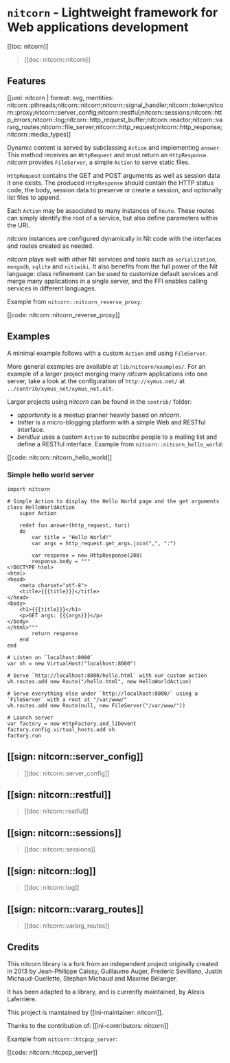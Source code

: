 # `nitcorn` - Lightweight framework for Web applications development

[[toc: nitcorn]]

> [[doc: nitcorn::nitcorn]]

## Features

[[uml: nitcorn | format: svg, mentities: nitcorn::pthreads;nitcorn::nitcorn;nitcorn::signal_handler;nitcorn::token;nitcorn::proxy;nitcorn::server_config;nitcorn::restful;nitcorn::sessions;nitcorn::http_errors;nitcorn::log;nitcorn::http_request_buffer;nitcorn::reactor;nitcorn::vararg_routes;nitcorn::file_server;nitcorn::http_request;nitcorn::http_response;nitcorn::media_types]]

Dynamic content is served by subclassing `Action` and implementing `answer`.
This method receives an `HttpRequest` and must return an `HttpResponse`.
_nitcorn_ provides `FileServer`, a simple `Action` to serve static files.

`HttpRequest` contains the GET and POST arguments as well as session data it one exists.
The produced `HttpResponse` should contain the HTTP status code, the body,
session data to preserve or create a session, and optionally list files to append.

Each `Action` may be associated to many instances of `Route`.
These routes can simply identify the root of a service,
but also define parameters within the URI.

_nitcorn_ instances are configured dynamically in Nit code with the interfaces and routes created as needed.

_nitcorn_ plays well with other Nit services and tools such as `serialization`, `mongodb`, `sqlite` and `nitiwiki`.
It also benefits from the full power of the Nit language:
class refinement can be used to customize default services and merge many applications in a single server,
and the FFI enables calling services in different languages.

Example from `nitcorn::nitcorn_reverse_proxy`:

[[code: nitcorn::nitcorn_reverse_proxy]]

## Examples

A minimal example follows with a custom `Action` and using `FileServer`.

More general examples are available at `lib/nitcorn/examples/`.
For an example of a larger project merging many _nitcorn_ applications into one server,
take a look at the configuration of `http://xymus.net/` at `../contrib/xymus_net/xymus_net.nit`.

Larger projects using _nitcorn_ can be found in the `contrib/` folder:

* _opportunity_ is a meetup planner heavily based on _nitcorn_.
* _tnitter_ is a micro-blogging platform with a simple Web and RESTful interface.
* _benitlux_ uses a custom `Action` to subscribe people to a mailing list and define a RESTful interface.
  Example from `nitcorn::nitcorn_hello_world`:

[[code: nitcorn::nitcorn_hello_world]]

### Simple hello world server

~~~
import nitcorn

# Simple Action to display the Hello World page and the get arguments
class HelloWorldAction
	super Action

	redef fun answer(http_request, turi)
	do
		var title = "Hello World!"
		var args = http_request.get_args.join(",", ":")

		var response = new HttpResponse(200)
		response.body = """
<!DOCTYPE html>
<html>
<head>
	<meta charset="utf-8">
	<title>{{{title}}}</title>
</head>
<body>
	<h1>{{{title}}}</h1>
	<p>GET args: {{{args}}}</p>
</body>
</html>"""
		return response
	end
end

# Listen on `localhost:8080`
var vh = new VirtualHost("localhost:8080")

# Serve `http://localhost:8080/hello.html` with our custom action
vh.routes.add new Route("/hello.html", new HelloWorldAction)

# Serve everything else under `http://localhost:8080/` using a `FileServer` with a root at "/var/www/"
vh.routes.add new Route(null, new FileServer("/var/www/"))

# Launch server
var factory = new HttpFactory.and_libevent
factory.config.virtual_hosts.add vh
factory.run
~~~

## [[sign: nitcorn::server_config]]

> [[doc: nitcorn::server_config]]

## [[sign: nitcorn::restful]]

> [[doc: nitcorn::restful]]

## [[sign: nitcorn::sessions]]

> [[doc: nitcorn::sessions]]

## [[sign: nitcorn::log]]

> [[doc: nitcorn::log]]

## [[sign: nitcorn::vararg_routes]]

> [[doc: nitcorn::vararg_routes]]

## Credits

This nitcorn library is a fork from an independent project originally created in 2013 by
Jean-Philippe Caissy, Guillaume Auger, Frederic Sevillano, Justin Michaud-Ouellette,
Stephan Michaud and Maxime Bélanger.

It has been adapted to a library, and is currently maintained, by Alexis Laferrière.

This project is maintained by [[ini-maintainer: nitcorn]].

Thanks to the contribution of:
[[ini-contributors: nitcorn]]

Example from `nitcorn::htcpcp_server`:

[[code: nitcorn::htcpcp_server]]

